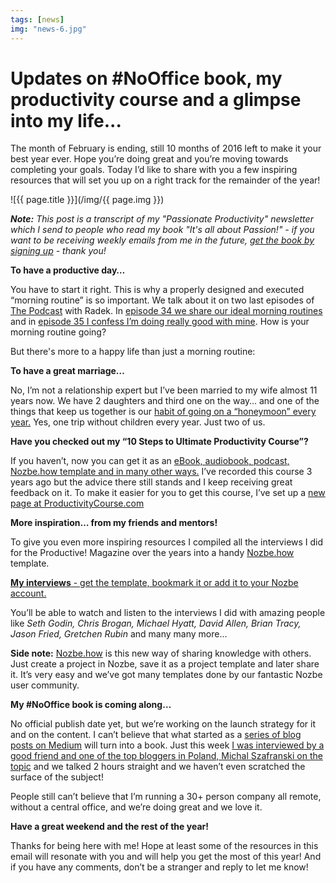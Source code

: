 ```yaml
---
tags: [news]
img: "news-6.jpg"
---
```


# Updates on #NoOffice book, my productivity course and a glimpse into my life...

The month of February is ending, still 10 months of 2016 left to make it your best year ever. Hope you’re doing great and you’re moving towards completing your goals. Today I’d like to share with you a few inspiring resources that will set you up on a right track for the remainder of the year!

<!--More-->

![{{ page.title }}](/img/{{ page.img }})

***Note:*** *This post is a transcript of my "Passionate Productivity" newsletter which I send to people who read my book "It's all about Passion!" - if you want to be receiving weekly emails from me in the future, [get the book by signing up](https://sliwinski.com/passion) - thank you!*

**To have a productive day…**

You have to start it right. This is why a properly designed and executed “morning routine” is so important. We talk about it on two last episodes of [The Podcast][t] with Radek. In [episode 34 we share our ideal morning routines][t34] and in [episode 35 I confess I’m doing really good with mine][t35]. How is your morning routine going?

But there's more to a happy life than just a morning routine:

**To have a great marriage…**

No, I’m not a relationship expert but I’ve been married to my wife almost 11 years now. We have 2 daughters and third one on the way… and one of the things that keep us together is our [habit of going on a “honeymoon” every year.][s1] Yes, one trip without children every year. Just two of us.

**Have you checked out my “10 Steps to Ultimate Productivity Course”?**

If you haven’t, now you can get it as an [eBook, audiobook, podcast, Nozbe.how template and in many other ways.][pc] I’ve recorded this course 3 years ago but the advice there still stands and I keep receiving great feedback on it. To make it easier for you to get this course, I’ve set up a [new page at ProductivityCourse.com][pc]

**More inspiration… from my friends and mentors!**

To give you even more inspiring resources I compiled all the interviews I did for the Productive! Magazine over the years into a handy [Nozbe.how][h] template.

[**My interviews** - get the template, bookmark it or add it to your Nozbe account.][hi]

You’ll be able to watch and listen to the interviews I did with amazing people like *Seth Godin, Chris Brogan, Michael Hyatt, David Allen, Brian Tracy, Jason Fried, Gretchen Rubin* and many many more…

**Side note:** [Nozbe.how][h] is this new way of sharing knowledge with others. Just create a project in Nozbe, save it as a project template and later share it. It’s very easy and we’ve got many templates done by our fantastic Nozbe user community.

**My #NoOffice book is coming along…**

No official publish date yet, but we’re working on the launch strategy for it and on the content. I can’t believe that what started as a [series of blog posts on Medium][no] will turn into a book. Just this week [I was interviewed by a good friend and one of the top bloggers in Poland, Michal Szafranski on the topic][ms] and we talked 2 hours straight and we haven’t even scratched the surface of the subject!

People still can’t believe that I’m running a 30+ person company all remote, without a central office, and we’re doing great and we love it.

**Have a great weekend and the rest of the year!**

Thanks for being here with me! Hope at least some of the resources in this email will resonate with you and will help you get the most of this year! And if you have any comments, don’t be a stranger and reply to let me know!

[t34]: /podcast-34/
[t35]: /podcast-35/
[s1]: https://sliwinski.com/honeymoon
[pc]: http://productivitycourse.com
[h]: https://how.nozbe.com/
[hi]: https://nozbe.how/x8Zya
[no]: https://nooffice.org/
[ms]: http://jakoszczedzacpieniadze.pl/no-office-praca-zdalna-w-firmie-bez-biur
[s2]: https://sliwinski.com/9nozbe
[n3]: https://nozbe.com/blog/scope-roles
[t]: http://thepodcast.fm
[w]: /applewatch/
[m]: http://productivemag.com/
[s]: https://sliwinski.com/show/
[b]: https://sliwinski.com/
[a]: https://sliwinski.com/productivity-apps
[i]: https://sliwinski.com/interview
[p]: https://sliwinski.com/passion
[n]: https://michael.gratis/nozbe
[r]: https://remag.me/
[nb]: https://nozbe.com/buy/?email=%%subscriber_email%%&code=MICHAELNEWS